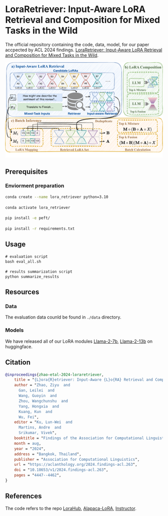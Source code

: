 # LoraRetriever: Input-Aware LoRA Retrieval and Composition for Mixed Tasks in the Wild



The official repository containing the code, data, model, for our paper accpected by ACL 2024 findings. [LoraRetriever: Input-Aware LoRA Retrieval and Composition for Mixed Tasks in the Wild](https://aclanthology.org/2024.findings-acl.263/).

<img src="imgs/lora_retriever_framework.pdf" alt="lora_retriever_framework" />

## Prerequisites

### Enviorment preparation

```bash
conda create --name lora_retriever python=3.10

conda activate lora_retriever

pip install -e peft/

pip install -r requirements.txt

```

## Usage

```
# evaluation script
bash eval_all.sh

# results summarization script
python summarize_results
```

##  Resources

### Data

The evaluation data counld be found in `./data` directory. 

### Models

We have released all of our LoRA modules [Llama-2-7b](https://huggingface.co/collections/Styxxxx/loraretriever-llama2-7b-loras-67247d00659f5ac3117f108c), [Llama-2-13b](https://huggingface.co/collections/Styxxxx/loraretriever-llama2-13b-loras-67248e72554de9192a6e1e89) on huggingface.

## Citation 

```bibtex
@inproceedings{zhao-etal-2024-loraretriever,
    title = "{L}ora{R}etriever: Input-Aware {L}o{RA} Retrieval and Composition for Mixed Tasks in the Wild",
    author = "Zhao, Ziyu  and
      Gan, Leilei  and
      Wang, Guoyin  and
      Zhou, Wangchunshu  and
      Yang, Hongxia  and
      Kuang, Kun  and
      Wu, Fei",
    editor = "Ku, Lun-Wei  and
      Martins, Andre  and
      Srikumar, Vivek",
    booktitle = "Findings of the Association for Computational Linguistics: ACL 2024",
    month = aug,
    year = "2024",
    address = "Bangkok, Thailand",
    publisher = "Association for Computational Linguistics",
    url = "https://aclanthology.org/2024.findings-acl.263",
    doi = "10.18653/v1/2024.findings-acl.263",
    pages = "4447--4462",
}
```

## References

The code refers to the repo [LoraHub](https://github.com/sail-sg/lorahub.git), [Alapaca-LoRA](https://github.com/tloen/alpaca-lora.git), [Instructor](https://github.com/xlang-ai/instructor-embedding.git).

